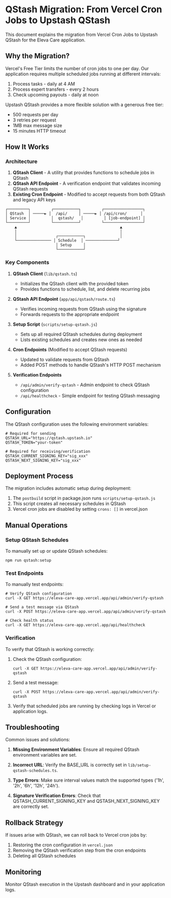 # QStash Migration: From Vercel Cron Jobs to Upstash QStash

This document explains the migration from Vercel Cron Jobs to Upstash QStash for the Eleva Care application.

## Why the Migration?

Vercel's Free Tier limits the number of cron jobs to one per day. Our application requires multiple scheduled jobs running at different intervals:

1. Process tasks - daily at 4 AM
2. Process expert transfers - every 2 hours
3. Check upcoming payouts - daily at noon

Upstash QStash provides a more flexible solution with a generous free tier:

- 500 requests per day
- 3 retries per request
- 1MB max message size
- 15 minutes HTTP timeout

## How It Works

### Architecture

1. **QStash Client** - A utility that provides functions to schedule jobs in QStash
2. **QStash API Endpoint** - A verification endpoint that validates incoming QStash requests
3. **Existing Cron Endpoint** - Modified to accept requests from both QStash and legacy API keys

```
┌─────────┐         ┌───────────┐         ┌─────────────────┐
│ QStash  │ ─────► │  /api/     │ ─────► │ /api/cron/      │
│ Service │         │  qstash/   │         │ [job-endpoint] │
└─────────┘         └───────────┘         └─────────────────┘
    ▲                                             ▲
    │                                             │
    │                 ┌───────────┐               │
    └─────────────── │ Schedule  │ ──────────────┘
                      │ Setup     │
                      └───────────┘
```

### Key Components

1. **QStash Client** (`lib/qstash.ts`)

   - Initializes the QStash client with the provided token
   - Provides functions to schedule, list, and delete recurring jobs

2. **QStash API Endpoint** (`app/api/qstash/route.ts`)

   - Verifies incoming requests from QStash using the signature
   - Forwards requests to the appropriate endpoint

3. **Setup Script** (`scripts/setup-qstash.js`)

   - Sets up all required QStash schedules during deployment
   - Lists existing schedules and creates new ones as needed

4. **Cron Endpoints** (Modified to accept QStash requests)

   - Updated to validate requests from QStash
   - Added POST methods to handle QStash's HTTP POST mechanism

5. **Verification Endpoints**
   - `/api/admin/verify-qstash` - Admin endpoint to check QStash configuration
   - `/api/healthcheck` - Simple endpoint for testing QStash messaging

## Configuration

The QStash configuration uses the following environment variables:

```
# Required for sending
QSTASH_URL="https://qstash.upstash.io"
QSTASH_TOKEN="your-token"

# Required for receiving/verification
QSTASH_CURRENT_SIGNING_KEY="sig_xxx"
QSTASH_NEXT_SIGNING_KEY="sig_xxx"
```

## Deployment Process

The migration includes automatic setup during deployment:

1. The `postbuild` script in package.json runs `scripts/setup-qstash.js`
2. This script creates all necessary schedules in QStash
3. Vercel cron jobs are disabled by setting `crons: []` in vercel.json

## Manual Operations

### Setup QStash Schedules

To manually set up or update QStash schedules:

```
npm run qstash:setup
```

### Test Endpoints

To manually test endpoints:

```
# Verify QStash configuration
curl -X GET https://eleva-care-app.vercel.app/api/admin/verify-qstash

# Send a test message via QStash
curl -X POST https://eleva-care-app.vercel.app/api/admin/verify-qstash

# Check health status
curl -X GET https://eleva-care-app.vercel.app/api/healthcheck
```

### Verification

To verify that QStash is working correctly:

1. Check the QStash configuration:
   ```
   curl -X GET https://eleva-care-app.vercel.app/api/admin/verify-qstash
   ```
2. Send a test message:
   ```
   curl -X POST https://eleva-care-app.vercel.app/api/admin/verify-qstash
   ```
3. Verify that scheduled jobs are running by checking logs in Vercel or application logs.

## Troubleshooting

Common issues and solutions:

1. **Missing Environment Variables**: Ensure all required QStash environment variables are set.

2. **Incorrect URL**: Verify the BASE_URL is correctly set in `lib/setup-qstash-schedules.ts`.

3. **Type Errors**: Make sure interval values match the supported types ('1h', '2h', '6h', '12h', '24h').

4. **Signature Verification Errors**: Check that QSTASH_CURRENT_SIGNING_KEY and QSTASH_NEXT_SIGNING_KEY are correctly set.

## Rollback Strategy

If issues arise with QStash, we can roll back to Vercel cron jobs by:

1. Restoring the cron configuration in `vercel.json`
2. Removing the QStash verification step from the cron endpoints
3. Deleting all QStash schedules

## Monitoring

Monitor QStash execution in the Upstash dashboard and in your application logs.
